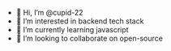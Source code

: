 - 👋 Hi, I’m @cupid-22
- 👀 I’m interested in backend tech stack
- 🌱 I’m currently learning javascript
- 💞️ I’m looking to collaborate on open-source

<!---
cupid-22/cupid-22 is a ✨ special ✨ repository because its `README.md` (this file) appears on your GitHub profile.
You can click the Preview link to take a look at your changes.
--->
